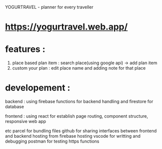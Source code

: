 YOGURTRAVEL - planner for every traveller
# https://yogurtravel.web.app/

# features :

1. place based plan item : search place(using google api) -> add plan item
2. custom your plan : edit place name and adding note for that place


# developement :
backend : using firebase functions for backend handling and firestore for database

frontend : using react for establish page routing, component structure, responsive web app

etc
parcel for bundling files
github for sharing interfaces between frontend and backend
hosting from firebase hosting
vscode for writting and debugging
postman for testing https functions
